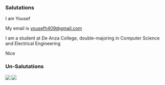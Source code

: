### Salutations

I am Yousef

My email is yousefh409@gmail.com

I am a student at De Anza College, double-majoring in Computer Science and Electrical Engineering

Nice

### Un-Salutations

<img align="left" src="https://github-readme-stats.vercel.app/api?username=yousefh409&&layout=compact&count_private=true&show_icons=true&hide_border=false"/>
<img align="left" src="https://github-readme-stats.vercel.app/api/top-langs/?username=yousefh409&layout=compact&hide_border=true&card_width=250"/>

